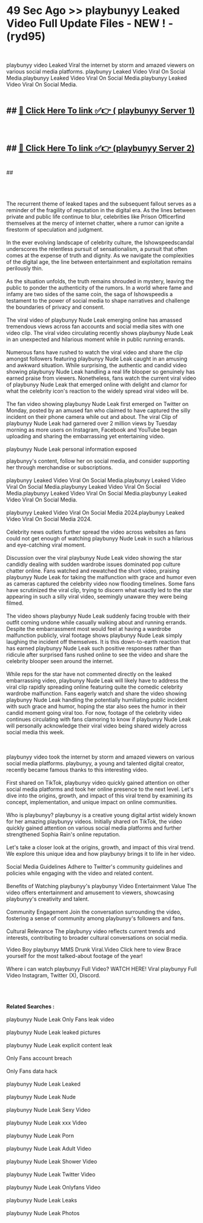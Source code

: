 # 49 Sec Ago >> playbunyy Leaked Video Full Update Files - NEW ! - (ryd95) <br>
<br>

playbunyy video Leaked Viral the internet by storm and amazed viewers on various social media platforms. playbunyy Leaked Video Viral On Social Media.playbunyy Leaked Video Viral On Social Media.playbunyy Leaked Video Viral On Social Media.<br>
 <br>

## ##  <a href="https://clipsfans.site?title=playbunyy&ref=gitt">🔴 Click Here To link ✅👉 ( playbunyy Server 1)</a><br>
  <br>

##  ##  <a href="https://clipsfans.site?title=playbunyy&ref=gitt">🔴 Click Here To link ✅👉 (playbunyy  Server 2)</a><br>
  <br>
  ##


  <br>

  <br>

<br><br>
The recurrent theme of leaked tapes and the subsequent fallout serves as a reminder of the fragility of reputation in the digital era. As the lines between private and public life continue to blur, celebrities like Prison Officerfind themselves at the mercy of internet chatter, where a rumor can ignite a firestorm of speculation and judgment.
<br><br>
In the ever evolving landscape of celebrity culture, the Ishowspeedscandal underscores the relentless pursuit of sensationalism, a pursuit that often comes at the expense of truth and dignity. As we navigate the complexities of the digital age, the line between entertainment and exploitation remains perilously thin.
<br><br>
As the situation unfolds, the truth remains shrouded in mystery, leaving the public to ponder the authenticity of the rumors. In a world where fame and infamy are two sides of the same coin, the saga of Ishowspeedis a testament to the power of social media to shape narratives and challenge the boundaries of privacy and consent.
<br><br>
The viral video of playbunyy Nude Leak emerging online has amassed tremendous views across fan accounts and social media sites with one video clip. The viral video circulating recently shows playbunyy Nude Leak in an unexpected and hilarious moment while in public running errands.
<br><br>
Numerous fans have rushed to watch the viral video and share the clip amongst followers featuring playbunyy Nude Leak caught in an amusing and awkward situation. While surprising, the authentic and candid video showing playbunyy Nude Leak handling a real life blooper so genuinely has earned praise from viewers. Nonetheless, fans watch the current viral video of playbunyy Nude Leak that emerged online with delight and clamor for what the celebrity icon's reaction to the widely spread viral video will be.
<br><br>
The fan video showing playbunyy Nude Leak first emerged on Twitter on Monday, posted by an amused fan who claimed to have captured the silly incident on their phone camera while out and about. The viral Clip of playbunyy Nude Leak had garnered over 2 million views by Tuesday morning as more users on Instagram, Facebook and YouTube began uploading and sharing the embarrassing yet entertaining video.
<br><br>
playbunyy Nude Leak personal information exposed


playbunyy's content, follow her on social media, and consider supporting her through merchandise or subscriptions.
<br><br>
playbunyy Leaked Video Viral On Social Media.playbunyy Leaked Video Viral On Social Media.playbunyy Leaked Video Viral On Social Media.playbunyy Leaked Video Viral On Social Media.playbunyy Leaked Video Viral On Social Media.
<br><br>
playbunyy Leaked Video Viral On Social Media 2024.playbunyy Leaked Video Viral On Social Media 2024.
<br><br>
Celebrity news outlets further spread the video across websites as fans could not get enough of watching playbunyy Nude Leak in such a hilarious and eye-catching viral moment.
<br><br>
Discussion over the viral playbunyy Nude Leak video showing the star candidly dealing with sudden wardrobe issues dominated pop culture chatter online. Fans watched and rewatched the short video, praising playbunyy Nude Leak for taking the malfunction with grace and humor even as cameras captured the celebrity video now flooding timelines. Some fans have scrutinized the viral clip, trying to discern what exactly led to the star appearing in such a silly viral video, seemingly unaware they were being filmed.
<br><br>
The video shows playbunyy Nude Leak suddenly facing trouble with their outfit coming undone while casually walking about and running errands. Despite the embarrassment most would feel at having a wardrobe malfunction publicly, viral footage shows playbunyy Nude Leak simply laughing the incident off themselves. It is this down-to-earth reaction that has earned playbunyy Nude Leak such positive responses rather than ridicule after surprised fans rushed online to see the video and share the celebrity blooper seen around the internet.
<br><br>
While reps for the star have not commented directly on the leaked embarrassing video, playbunyy Nude Leak will likely have to address the viral clip rapidly spreading online featuring quite the comedic celebrity wardrobe malfunction. Fans eagerly watch and share the video showing playbunyy Nude Leak handling the potentially humiliating public incident with such grace and humor, hoping the star also sees the humor in their candid moment going viral too. For now, footage of the celebrity video continues circulating with fans clamoring to know if playbunyy Nude Leak will personally acknowledge their viral video being shared widely across social media this week.


<br><br>
playbunyy video took the internet by storm and amazed viewers on various social media platforms. playbunyy, a young and talented digital creator, recently became famous thanks to this interesting video.
<br><br>
First shared on TikTok, playbunyy video quickly gained attention on other social media platforms and took her online presence to the next level. Let's dive into the origins, growth, and impact of this viral trend by examining its concept, implementation, and unique impact on online communities.
<br><br>
Who is playbunyy? playbunyy is a creative young digital artist widely known for her amazing playbunyy videos. Initially shared on TikTok, the video quickly gained attention on various social media platforms and further strengthened Sophia Rain's online reputation.
<br><br>
Let's take a closer look at the origins, growth, and impact of this viral trend. We explore this unique idea and how playbunyy brings it to life in her video.
<br><br>
Social Media Guidelines Adhere to Twitter's community guidelines and policies while engaging with the video and related content.
<br><br>
Benefits of Watching playbunyy's playbunyy Video Entertainment Value The video offers entertainment and amusement to viewers, showcasing playbunyy's creativity and talent.
<br><br>
Community Engagement Join the conversation surrounding the video, fostering a sense of community among playbunyy's followers and fans.
<br><br>
Cultural Relevance The playbunyy video reflects current trends and interests, contributing to broader cultural conversations on social media.

Video Boy playbunyy MMS Drunk Viral.Video Click here to view Brace yourself for the most talked-about footage of the year!
<br><br>
Where i can watch playbunyy Full Video? WATCH HERE! Viral playbunyy Full Video Instagram, Twitter (X), Discord.
<br><br>

<br><br>
<strong>Related Searches :</strong>
<br><br>
playbunyy Nude Leak Only Fans leak video
<br><br>
playbunyy Nude Leak leaked pictures
<br><br>
playbunyy Nude Leak explicit content leak
<br><br>
Only Fans account breach
<br><br>
Only Fans data hack
<br><br>
playbunyy Nude Leak Leaked
<br><br>
playbunyy Nude Leak Nude
<br><br>
playbunyy Nude Leak Sexy Video
<br><br>
playbunyy Nude Leak xxx Video
<br><br>
playbunyy Nude Leak Porn
<br><br>
playbunyy Nude Leak Adult Video
<br><br>
playbunyy Nude Leak Shower Video
<br><br>
playbunyy Nude Leak Twitter Video
<br><br>
playbunyy Nude Leak Onlyfans Video
<br><br>
playbunyy Nude Leak Leaks
<br><br>
playbunyy Nude Leak Photos